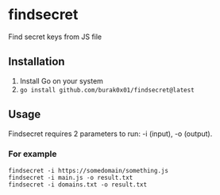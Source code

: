 # findsecret
Find secret keys from JS file

## Installation
1. Install Go on your system
2. `go install github.com/burak0x01/findsecret@latest`

## Usage
Findsecret requires 2 parameters to run: -i (input), -o (output).

### For example 
`findsecret -i https://somedomain/something.js` </br>
`findsecret -i main.js -o result.txt` </br>
`findsecret -i domains.txt -o result.txt`
